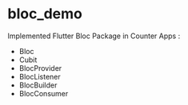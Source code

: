 # bloc_demo

Implemented Flutter Bloc Package in Counter Apps :
- Bloc
- Cubit
- BlocProvider
- BlocListener
- BlocBuilder
- BlocConsumer
